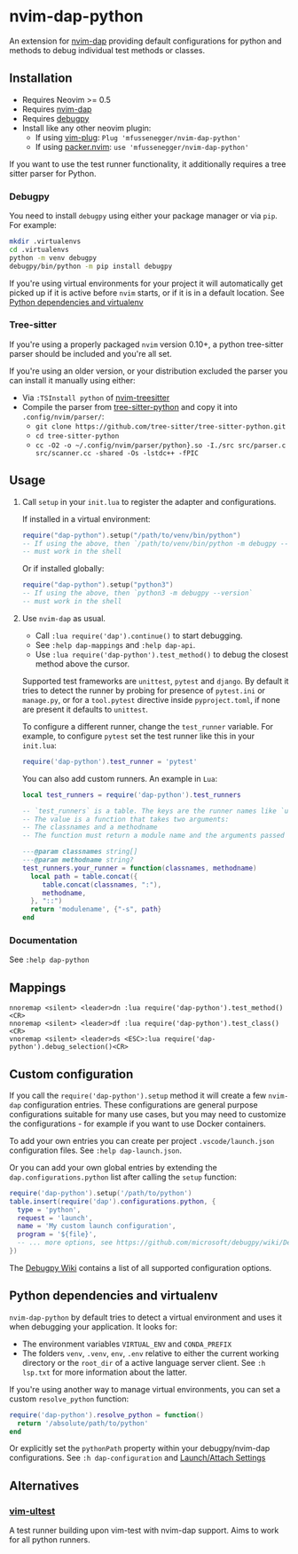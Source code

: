 # nvim-dap-python

An extension for [nvim-dap][1] providing default configurations for python and methods to debug individual test methods or classes.


## Installation

- Requires Neovim >= 0.5
- Requires [nvim-dap][1]
- Requires [debugpy][3]
- Install like any other neovim plugin:
  - If using [vim-plug][6]: `Plug 'mfussenegger/nvim-dap-python'`
  - If using [packer.nvim][7]: `use 'mfussenegger/nvim-dap-python'`

If you want to use the test runner functionality, it additionally requires a
tree sitter parser for Python.


### Debugpy

You need to install `debugpy` using either your package manager or via `pip`.
For example:

```bash
mkdir .virtualenvs
cd .virtualenvs
python -m venv debugpy
debugpy/bin/python -m pip install debugpy
```

If you're using virtual environments for your project it will automatically get
picked up if it is active before `nvim` starts, or if it is in a default
location. See [Python dependencies and
virtualenv](#python-dependencies-and-virtualenv)

### Tree-sitter

If you're using a properly packaged `nvim` version 0.10+, a python tree-sitter
parser should be included and you're all set.

If you're using an older version, or your distribution excluded the parser you
can install it manually using either:


- Via `:TSInstall python` of [nvim-treesitter][4]
- Compile the parser from [tree-sitter-python][5] and copy it into `.config/nvim/parser/`:
  - `git clone https://github.com/tree-sitter/tree-sitter-python.git`
  - `cd tree-sitter-python`
  - `cc -O2 -o ~/.config/nvim/parser/python}.so -I./src src/parser.c src/scanner.cc -shared -Os -lstdc++ -fPIC`


## Usage

1. Call `setup` in your `init.lua` to register the adapter and configurations.

   If installed in a virtual environment:

   ```lua
   require("dap-python").setup("/path/to/venv/bin/python")
   -- If using the above, then `/path/to/venv/bin/python -m debugpy --version`
   -- must work in the shell
   ```

   Or if installed globally:

   ```lua
   require("dap-python").setup("python3")
   -- If using the above, then `python3 -m debugpy --version`
   -- must work in the shell
   ```


2. Use `nvim-dap` as usual.

   - Call `:lua require('dap').continue()` to start debugging.
   - See `:help dap-mappings` and `:help dap-api`.
   - Use `:lua require('dap-python').test_method()` to debug the closest method above the cursor.

   Supported test frameworks are `unittest`, `pytest` and `django`. By default it
   tries to detect the runner by probing for presence of `pytest.ini` or
   `manage.py`, or for a `tool.pytest` directive inside `pyproject.toml`, if
   none are present it defaults to `unittest`.

   To configure a different runner, change the `test_runner` variable. For
   example, to configure `pytest` set the test runner like this in your
   `init.lua`:

   ```lua
   require('dap-python').test_runner = 'pytest'
   ```

   You can also add custom runners. An example in `Lua`:

   ```lua
   local test_runners = require('dap-python').test_runners

   -- `test_runners` is a table. The keys are the runner names like `unittest` or `pytest`.
   -- The value is a function that takes two arguments:
   -- The classnames and a methodname
   -- The function must return a module name and the arguments passed to the module as list.

   ---@param classnames string[]
   ---@param methodname string?
   test_runners.your_runner = function(classnames, methodname)
     local path = table.concat({
        table.concat(classnames, ":"),
        methodname,
     }, "::")
     return 'modulename', {"-s", path}
   end
   ```


### Documentation

See `:help dap-python`


## Mappings


```vimL
nnoremap <silent> <leader>dn :lua require('dap-python').test_method()<CR>
nnoremap <silent> <leader>df :lua require('dap-python').test_class()<CR>
vnoremap <silent> <leader>ds <ESC>:lua require('dap-python').debug_selection()<CR>
```


## Custom configuration

If you call the `require('dap-python').setup` method it will create a few
`nvim-dap` configuration entries. These configurations are general purpose
configurations suitable for many use cases, but you may need to customize the
configurations - for example if you want to use Docker containers.

To add your own entries you can create per project `.vscode/launch.json`
configuration files. See `:help dap-launch.json`.

Or you can add your own global entries by extending the
`dap.configurations.python` list after calling the `setup` function:

```lua
require('dap-python').setup('/path/to/python')
table.insert(require('dap').configurations.python, {
  type = 'python',
  request = 'launch',
  name = 'My custom launch configuration',
  program = '${file}',
  -- ... more options, see https://github.com/microsoft/debugpy/wiki/Debug-configuration-settings
})
```

The [Debugpy Wiki][debugpy_wiki] contains a list of all supported configuration options.


## Python dependencies and virtualenv

`nvim-dap-python` by default tries to detect a virtual environment and uses it
when debugging your application. It looks for:

- The environment variables `VIRTUAL_ENV` and `CONDA_PREFIX`
- The folders `venv`, `.venv`, `env`, `.env` relative to either the current
  working directory or the `root_dir` of a active language server client. See
  `:h lsp.txt` for more information about the latter.

If you're using another way to manage virtual environments, you can set a
custom `resolve_python` function:

```lua
require('dap-python').resolve_python = function()
  return '/absolute/path/to/python'
end
```

Or explicitly set the `pythonPath` property within your debugpy/nvim-dap
configurations. See `:h dap-configuration` and [Launch/Attach
Settings][debugpy_wiki]


## Alternatives

### [vim-ultest](https://github.com/rcarriga/vim-ultest)

A test runner building upon vim-test with nvim-dap support.
Aims to work for all python runners.


[1]: https://github.com/mfussenegger/nvim-dap
[3]: https://github.com/microsoft/debugpy
[4]: https://github.com/nvim-treesitter/nvim-treesitter
[5]: https://github.com/tree-sitter/tree-sitter-python
[6]: https://github.com/junegunn/vim-plug
[7]: https://github.com/wbthomason/packer.nvim
[debugpy_wiki]: https://github.com/microsoft/debugpy/wiki/Debug-configuration-settings

